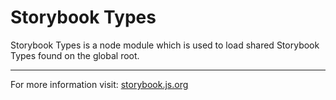 # Storybook Types

Storybook Types is a node module which is used to load shared Storybook Types found on the global root.

---

For more information visit: [storybook.js.org](https://storybook.js.org)
